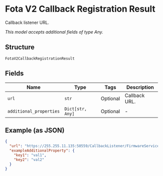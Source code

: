 
# Fota V2 Callback Registration Result

Callback listener URL.

*This model accepts additional fields of type Any.*

## Structure

`FotaV2CallbackRegistrationResult`

## Fields

| Name | Type | Tags | Description |
|  --- | --- | --- | --- |
| `url` | `str` | Optional | Callback URL. |
| `additional_properties` | `Dict[str, Any]` | Optional | - |

## Example (as JSON)

```json
{
  "url": "https://255.255.11.135:50559/CallbackListener/FirmwareServiceMessages.asmx",
  "exampleAdditionalProperty": {
    "key1": "val1",
    "key2": "val2"
  }
}
```

